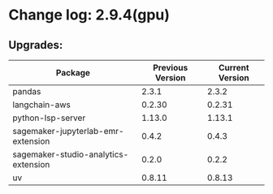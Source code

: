 # Change log: 2.9.4(gpu)

## Upgrades: 

Package | Previous Version | Current Version
---|---|---
pandas|2.3.1|2.3.2
langchain-aws|0.2.30|0.2.31
python-lsp-server|1.13.0|1.13.1
sagemaker-jupyterlab-emr-extension|0.4.2|0.4.3
sagemaker-studio-analytics-extension|0.2.0|0.2.2
uv|0.8.11|0.8.13
